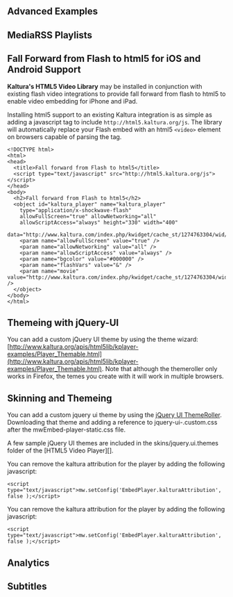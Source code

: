 ## Advanced Examples

## MediaRSS Playlists

## Fall Forward from Flash to html5 for iOS and Android Support

__Kaltura's HTML5 Video Library__ may be installed in conjunction with existing flash video integrations to provide fall forward from flash to html5 to enable video embedding for iPhone and iPad.

Installing html5 support to an existing Kaltura integration is as simple as adding a javascript tag to include `http://html5.kaltura.org/js`.  The library will automatically replace your Flash embed with an html5 `<video>` element on browsers capable of parsing the tag.

    <!DOCTYPE html>
    <html>
    <head>
      <title>Fall forward from Flash to html5</title>
      <script type="text/javascript" src="http://html5.kaltura.org/js"></script>
    </head>
    <body>
      <h2>Fall forward from Flash to html5</h2>
      <object id="kaltura_player" name="kaltura_player"
        type="application/x-shockwave-flash"
        allowFullScreen="true" allowNetworking="all"
        allowScriptAccess="always" height="330" width="400"
        data="http://www.kaltura.com/index.php/kwidget/cache_st/1274763304/wid/_243342/uiconf_id/48501/entry_id/0_swup5zao">
        <param name="allowFullScreen" value="true" />
        <param name="allowNetworking" value="all" />
        <param name="allowScriptAccess" value="always" />
        <param name="bgcolor" value="#000000" />
        <param name="flashVars" value="&" />
        <param name="movie" value="http://www.kaltura.com/index.php/kwidget/cache_st/1274763304/wid/_243342/uiconf_id/48501/entry_id/0_swup5zao" />
      </object>
    </body>
    </html>

## Themeing with jQuery-UI

You can add a custom jQuery UI theme by using the theme wizard: [http://www.kaltura.org/apis/html5lib/kplayer-examples/Player_Themable.html](http://www.kaltura.org/apis/html5lib/kplayer-examples/Player_Themable.html). Note that although the themeroller only works in Firefox, the temes you create with it will work in multiple browsers.


## Skinning and Themeing

[jQuery UI ThemeRoller]: http://jqueryui.com/themeroller/

You can add a custom jquery ui theme by using the [jQuery UI ThemeRoller][].  Downloading that theme and adding a reference to jquery-ui-.custom.css after the mwEmbed-player-static.css file.

A few sample jQuery UI themes are included in the skins/jquery.ui.themes folder of the [HTML5 Video Player][].

You can remove the kaltura attribution for the player by adding the following javascript:

    <script type="text/javascript">mw.setConfig('EmbedPlayer.kalturaAttribution', false );</script>

You can remove the kaltura attribution for the player by adding the following javascript: 

    <script type="text/javascript">mw.setConfig('EmbedPlayer.kalturaAttribution', false );</script>

## Analytics

## Subtitles


